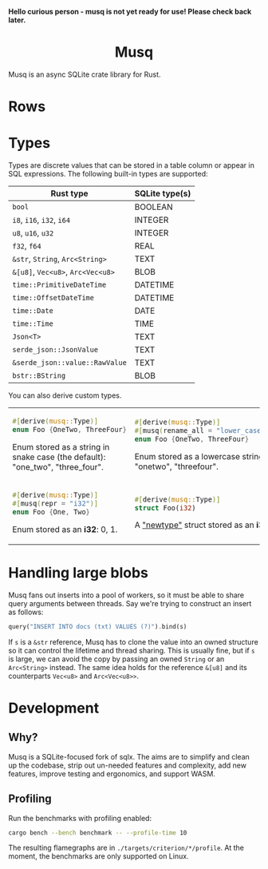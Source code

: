 <b>Hello curious person - musq is not yet ready for use! Please check back later.</b>

<h1 align="center">Musq</h1>

Musq is an async SQLite crate library for Rust.

# Rows


# Types

Types are discrete values that can be stored in a table column or appear in SQL expressions. The following built-in
types are supported:

| Rust type                             | SQLite type(s)      |
|---------------------------------------|---------------------|
| `bool`                                | BOOLEAN             |
| `i8`, `i16`, `i32`, `i64`             | INTEGER             |
| `u8`, `u16`, `u32`                    | INTEGER             |
| `f32`, `f64`                          | REAL                |
| `&str`, `String`, `Arc<String>`       | TEXT                |
| `&[u8]`, `Vec<u8>`, `Arc<Vec<u8>`     | BLOB                |
| `time::PrimitiveDateTime`             | DATETIME            |
| `time::OffsetDateTime`                | DATETIME            |
| `time::Date`                          | DATE                |
| `time::Time`                          | TIME                |
| `Json<T>`                             | TEXT                |
| `serde_json::JsonValue`               | TEXT                |
| `&serde_json::value::RawValue`        | TEXT                |
| `bstr::BString`                       | BLOB                |


You can also derive custom types.

<table>
<tr>
<td>

```rust
#[derive(musq::Type)]
enum Foo {OneTwo, ThreeFour}
```

Enum stored as a string in snake case (the default): "one_two", "three_four".

</td>

<td>

```rust
#[derive(musq::Type)]
#[musq(rename_all = "lower_case")]
enum Foo {OneTwo, ThreeFour}
```

Enum stored as a lowercase string: "onetwo", "threefour".

</td>

</tr>

<tr>

<td>

```rust
#[derive(musq::Type)]
#[musq(repr = "i32")]
enum Foo {One, Two}
```

Enum stored as an **i32**: 0, 1.

</td>

<td>

```rust
#[derive(musq::Type)]
struct Foo(i32)
```

A ["newtype"](https://doc.rust-lang.org/rust-by-example/generics/new_types.html) struct stored as an **i32**.

</td>

</tr>
</table>


# Handling large blobs

Musq fans out inserts into a pool of workers, so it must be able to share query arguments between threads. Say we're
trying to construct an insert as follows:

```rust
query("INSERT INTO docs (txt) VALUES (?)").bind(s)
```

If `s` is a `&str` reference, Musq has to clone the value into an owned structure so it can control the lifetime and
thread sharing. This is usually fine, but if `s` is large, we can avoid the copy by passing an owned `String` or an
`Arc<String>` instead. The same idea holds for the reference `&[u8]` and its counterparts `Vec<u8>` and `Arc<Vec<u8>>`.


# Development


## Why?

Musq is a SQLite-focused fork of sqlx. The aims are to simplify and clean up the codebase, strip out un-needed features and complexity, add new features, improve testing and ergonomics, and support WASM.


## Profiling

Run the benchmarks with profiling enabled:

```sh
cargo bench --bench benchmark -- --profile-time 10
```

The resulting flamegraphs are in `./targets/criterion/*/profile`. At the moment, the benchmarks are only supported on
Linux.